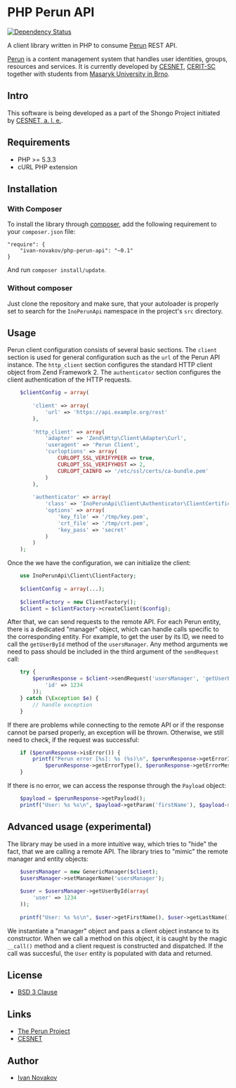 # PHP Perun API

[![Dependency Status](https://www.versioneye.com/user/projects/529a013a632bacbcb9000002/badge.png)](https://www.versioneye.com/user/projects/529a013a632bacbcb9000002)

A client library written in PHP to consume [Perun](http://perun.metacentrum.cz/web/index.shtml) REST API.

[Perun](http://perun.metacentrum.cz/web/index.shtml) is a content management system that handles user identities, groups, resources and services. 
It is currently developed by [CESNET](http://www.ces.net/), [CERIT-SC](http://www.cerit-sc.cz/en/) together with students from [Masaryk University in Brno](http://www.muni.cz/).

## Intro

This software is being developed as a part of the Shongo Project initiated by [CESNET, a. l. e.](http://www.ces.net/).


## Requirements

* PHP >= 5.3.3
* cURL PHP extension


## Installation

### With Composer

To install the library through [composer](http://getcomposer.org/), add the following requirement to your `composer.json` file:

    "require": {
        "ivan-novakov/php-perun-api": "~0.1"
    }

And run `composer install/update`.

### Without composer

Just clone the repository and make sure, that your autoloader is properly set to search for the `InoPerunApi` namespace in the project's `src` directory.


## Usage

Perun client configuration consists of several basic sections. The `client` section is used for general configuration such as the `url` of the Perun API instance.
The `http_client` section configures the standard HTTP client object from Zend Framework 2. The `authenticator` section configures the client authentication of the HTTP requests.

```php
    $clientConfig = array(
        
        'client' => array(
            'url' => 'https://api.example.org/rest'
        ), 
        
        'http_client' => array(
            'adapter' => 'Zend\Http\Client\Adapter\Curl', 
            'useragent' => 'Perun Client', 
            'curloptions' => array(
                CURLOPT_SSL_VERIFYPEER => true, 
                CURLOPT_SSL_VERIFYHOST => 2, 
                CURLOPT_CAINFO => '/etc/ssl/certs/ca-bundle.pem'
            )
        ), 
     
        'authenticator' => array(
            'class' => 'InoPerunApi\Client\Authenticator\ClientCertificate',
            'options' => array(
                'key_file' => '/tmp/key.pem',
                'crt_file' => '/tmp/crt.pem',
                'key_pass' => 'secret'
            )
        )
    );
```
    
Once the we have the configuration, we can initialize the client:

```php
    use InoPerunApi\Client\ClientFactory;
    
    $clientConfig = array(...);
    
    $clientFactory = new ClientFactory();
    $client = $clientFactory->createClient($config);
```

After that, we can send requests to the remote API. For each Perun entity, there is a dedicated "manager" object, which can handle calls specific to the corresponding entity. For example, to get the user by its ID, we need to call the `getUserById` method of the `usersManager`. Any method arguments we need to pass should be included in the third argument of the `sendRequest` call:

```php
    try {
        $perunResponse = $client->sendRequest('usersManager', 'getUserById', array(
            'id' => 1234
        ));
    } catch (\Exception $e) {
        // handle exception
    }
```

If there are problems while connecting to the remote API or if the response cannot be parsed properly, an exception will be thrown. Otherwise, we still need to check, if the request was successful:

```php
    if ($perunResponse->isError()) {
        printf("Perun error [%s]: %s (%s)\n", $perunResponse->getErrorId(), 
            $perunResponse->getErrorType(), $perunResponse->getErrorMessage());
    }
```

If there is no error, we can access the response through the `Payload` object:

```php
    $payload = $perunResponse->getPayload();
    printf("User: %s %s\n", $payload->getParam('firstName'), $payload->getParam('lastName));
```
    
## Advanced usage (experimental)

The library may be used in a more intuitive way, which tries to "hide" the fact, that we are calling a remote API. The library tries to "mimic" the remote manager and entity objects:

```php
    $usersManager = new GenericManager($client);
    $usersManager->setManagerName('usersManager');
    
    $user = $usersManager->getUserById(array(
        'user' => 1234
    ));
    
    printf("User: %s %s\n", $user->getFirstName(), $user->getLastName());
```

We instantiate a "manager" object and pass a client object instance to its constructor. When we call a method on this object, it is caught by the magic `__call()` method and a client request is constructed and dispatched. If the call was succesful, the `User` entity is populated with data and returned.

    
## License

* [BSD 3 Clause](http://debug.cz/license/bsd-3-clause)


## Links

* [The Perun Project](http://perun.metacentrum.cz/web/index.shtml)
* [CESNET](http://www.ces.net/)


## Author

* [Ivan Novakov](http://novakov.cz/)
